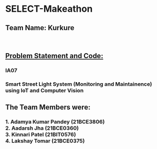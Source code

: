 <h1>SELECT-Makeathon</h1>
<h2> Team Name: Kurkure</h2>
<br>
<h2><u>Problem Statement and Code:</u></h2>
<h3>IA07</h3>
<h3>Smart Street Light System (Monitoring and Maintainence) using IoT and Computer Vision</h3>

<h2><b>The Team Members were:</b></h2>
<h3>1. Adamya Kumar Pandey  (21BCE3806)<br>
2. Aadarsh Jha  (21BCE0360)<br>
3. Kinnari Patel  (21BIT0576)<br>
4. Lakshay Tomar (21BCE0375)<br>
</h3>
